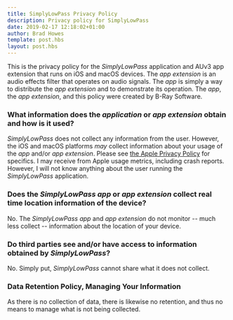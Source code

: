 ```yaml
---
title: SimplyLowPass Privacy Policy
description: Privacy policy for SimplyLowPass
date: 2019-02-17 12:18:02+01:00
author: Brad Howes
template: post.hbs
layout: post.hbs
---
```


This is the privacy policy for the *SimplyLowPass* application and AUv3 app extension that runs on iOS and macOS
devices. The *app extension* is an audio effects filter that operates on audio signals. The *app* is simply a
way to distribute the *app extension* and to demonstrate its operation. The *app*, the *app extension*, and this
policy were created by B-Ray Software.

### What information does the *application* or *app extension* obtain and how is it used?

*SimplyLowPass* does not collect any information from the user. However, the iOS and macOS platforms _may_
collect information about your usage of the *app* and/or *app extension*. Please see [the Apple Privacy
Policy](https://www.apple.com/legal/privacy/en-ww/) for specifics. I may receive from Apple usage metrics,
including crash reports. However, I will not know anything about the user running the _SimplyLowPass_
application.

### Does the *SimplyLowPass* *app* or *app extension* collect real time location information of the device?

No. The *SimplyLowPass* *app* and *app extension* do not monitor -- much less collect -- information about the
location of your device.

### Do third parties see and/or have access to information obtained by *SimplyLowPass*?

No. Simply put, *SimplyLowPass* cannot share what it does not collect.

### Data Retention Policy, Managing Your Information

As there is no collection of data, there is likewise no retention, and thus no means to manage what is not being
collected.
